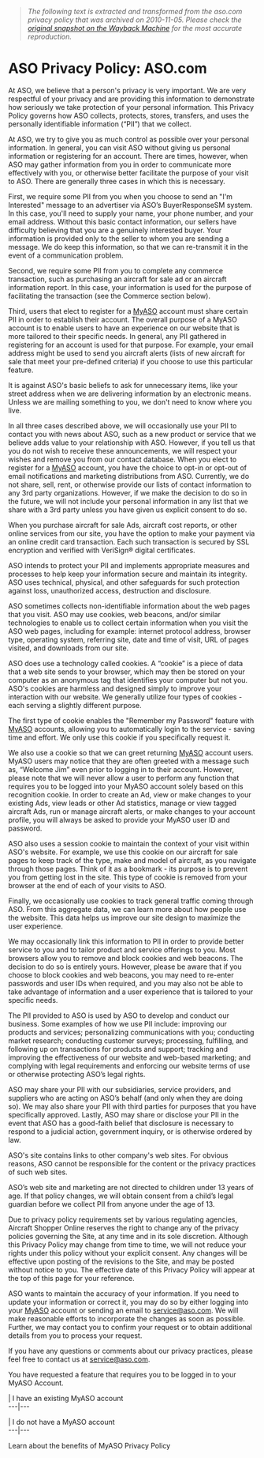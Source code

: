 > *The following text is extracted and transformed from the aso.com privacy policy that was archived on 2010-11-05. Please check the [original snapshot on the Wayback Machine](https://web.archive.org/web/20101105143708id_/http%3A//www.aso.com/Learn/AboutASO/Privacy.aspx) for the most accurate reproduction.*

# ASO Privacy Policy: ASO.com

At ASO, we believe that a person's privacy is very important. We are very respectful of your privacy and are providing this information to demonstrate how seriously we take protection of your personal information. This Privacy Policy governs how ASO collects, protects, stores, transfers, and uses the personally identifiable information (“PII”) that we collect. 

At ASO, we try to give you as much control as possible over your personal information. In general, you can visit ASO without giving us personal information or registering for an account. There are times, however, when ASO may gather information from you in order to communicate more effectively with you, or otherwise better facilitate the purpose of your visit to ASO. There are generally three cases in which this is necessary.

First, we require some PII from you when you choose to send an "I'm Interested" message to an advertiser via ASO’s BuyerResponseSM system. In this case, you'll need to supply your name, your phone number, and your email address. Without this basic contact information, our sellers have difficulty believing that you are a genuinely interested buyer. Your information is provided only to the seller to whom you are sending a message. We do keep this information, so that we can re-transmit it in the event of a communication problem.

Second, we require some PII from you to complete any commerce transaction, such as purchasing an aircraft for sale ad or an aircraft information report. In this case, your information is used for the purpose of facilitating the transaction (see the Commerce section below).

Third, users that elect to register for a [MyASO](https://web.archive.org/MyASO/LearnMore.aspx) account must share certain PII in order to establish their account. The overall purpose of a MyASO account is to enable users to have an experience on our website that is more tailored to their specific needs. In general, any PII gathered in registering for an account is used for that purpose. For example, your email address might be used to send you aircraft alerts (lists of new aircraft for sale that meet your pre-defined criteria) if you choose to use this particular feature.

It is against ASO's basic beliefs to ask for unnecessary items, like your street address when we are delivering information by an electronic means. Unless we are mailing something to you, we don't need to know where you live.

In all three cases described above, we will occasionally use your PII to contact you with news about ASO, such as a new product or service that we believe adds value to your relationship with ASO. However, if you tell us that you do not wish to receive these announcements, we will respect your wishes and remove you from our contact database. When you elect to register for a [MyASO](https://web.archive.org/MyASO/LearnMore.aspx) account, you have the choice to opt-in or opt-out of email notifications and marketing distributions from ASO. Currently, we do not share, sell, rent, or otherwise provide our lists of contact information to any 3rd party organizations. However, if we make the decision to do so in the future, we will not include your personal information in any list that we share with a 3rd party unless you have given us explicit consent to do so.

When you purchase aircraft for sale Ads, aircraft cost reports, or other online services from our site, you have the option to make your payment via an online credit card transaction. Each such transaction is secured by SSL encryption and verified with VeriSign® digital certificates. 

ASO intends to protect your PII and implements appropriate measures and processes to help keep your information secure and maintain its integrity. ASO uses technical, physical, and other safeguards for such protection against loss, unauthorized access, destruction and disclosure. 

ASO sometimes collects non-identifiable information about the web pages that you visit. ASO may use cookies, web beacons, and/or similar technologies to enable us to collect certain information when you visit the ASO web pages, including for example: internet protocol address, browser type, operating system, referring site, date and time of visit, URL of pages visited, and downloads from our site.

ASO does use a technology called cookies. A “cookie” is a piece of data that a web site sends to your browser, which may then be stored on your computer as an anonymous tag that identifies your computer but not you. ASO's cookies are harmless and designed simply to improve your interaction with our website. We generally utilize four types of cookies - each serving a slightly different purpose.

The first type of cookie enables the "Remember my Password" feature with [MyASO](https://web.archive.org/MyASO/LearnMore.aspx) accounts, allowing you to automatically login to the service - saving time and effort. We only use this cookie if you specifically request it.

We also use a cookie so that we can greet returning [MyASO](https://web.archive.org/MyASO/LearnMore.aspx) account users. MyASO users may notice that they are often greeted with a message such as, “Welcome Jim” even prior to logging in to their account. However, please note that we will never allow a user to perform any function that requires you to be logged into your MyASO account solely based on this recognition cookie. In order to create an Ad, view or make changes to your existing Ads, view leads or other Ad statistics, manage or view tagged aircraft Ads, run or manage aircraft alerts, or make changes to your account profile, you will always be asked to provide your MyASO user ID and password.

ASO also uses a session cookie to maintain the context of your visit within ASO's website. For example, we use this cookie on our aircraft for sale pages to keep track of the type, make and model of aircraft, as you navigate through those pages. Think of it as a bookmark - its purpose is to prevent you from getting lost in the site. This type of cookie is removed from your browser at the end of each of your visits to ASO. 

Finally, we occasionally use cookies to track general traffic coming through ASO. From this aggregate data, we can learn more about how people use the website. This data helps us improve our site design to maximize the user experience.

We may occasionally link this information to PII in order to provide better service to you and to tailor product and service offerings to you. Most browsers allow you to remove and block cookies and web beacons. The decision to do so is entirely yours. However, please be aware that if you choose to block cookies and web beacons, you may need to re-enter passwords and user IDs when required, and you may also not be able to take advantage of information and a user experience that is tailored to your specific needs. 

The PII provided to ASO is used by ASO to develop and conduct our business. Some examples of how we use PII include: improving our products and services; personalizing communications with you; conducting market research; conducting customer surveys; processing, fulfilling, and following up on transactions for products and support; tracking and improving the effectiveness of our website and web-based marketing; and complying with legal requirements and enforcing our website terms of use or otherwise protecting ASO’s legal rights.

ASO may share your PII with our subsidiaries, service providers, and suppliers who are acting on ASO’s behalf (and only when they are doing so). We may also share your PII with third parties for purposes that you have specifically approved. Lastly, ASO may share or disclose your PII in the event that ASO has a good-faith belief that disclosure is necessary to respond to a judicial action, government inquiry, or is otherwise ordered by law.

ASO's site contains links to other company's web sites. For obvious reasons, ASO cannot be responsible for the content or the privacy practices of such web sites. 

ASO’s web site and marketing are not directed to children under 13 years of age. If that policy changes, we will obtain consent from a child’s legal guardian before we collect PII from anyone under the age of 13. 

Due to privacy policy requirements set by various regulating agencies, Aircraft Shopper Online reserves the right to change any of the privacy policies governing the Site, at any time and in its sole discretion. Although this Privacy Policy may change from time to time, we will not reduce your rights under this policy without your explicit consent. Any changes will be effective upon posting of the revisions to the Site, and may be posted without notice to you. The effective date of this Privacy Policy will appear at the top of this page for your reference.

ASO wants to maintain the accuracy of your information. If you need to update your information or correct it, you may do so by either logging into your [MyASO](https://web.archive.org/MyASO/LearnMore.aspx) account or sending an email to [service@aso.com](mailto:service@aso.com). We will make reasonable efforts to incorporate the changes as soon as possible. Further, we may contact you to confirm your request or to obtain additional details from you to process your request. 

If you have any questions or comments about our privacy practices, please feel free to contact us at [service@aso.com](mailto:service@aso.com).

You have requested a feature that requires you to be logged in to your MyASO Account. 

|  I have an existing MyASO account  
---|---  
  
|  I do not have a MyASO account  
---|---  
  
Learn about the benefits of MyASO Privacy Policy
